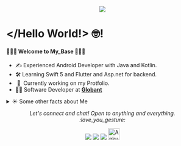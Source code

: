 <p align="center">
  <img src="https://user-images.githubusercontent.com/47925684/99762860-790fef00-2b1f-11eb-815d-6725ac6b1276.png">
</p>


# </Hello World!> :nerd_face:!

#### :palm_tree::evergreen_tree::palm_tree: Welcome to My_Base :palm_tree::evergreen_tree::palm_tree:

- :writing_hand: Experienced Android Developer with Java and Kotlin.
- 🛠 Learning Swift 5 and Flutter and Asp.net for backend.
- &nbsp;📱&nbsp;&nbsp;Currently working on my Protfolio.
- 👨‍💻&nbsp;Software Developer at **[Globant](https://www.globant.com/)**

<details>
  <summary>☀️ Some other facts about Me</summary>
  <br>
  
  - 🎶 While coding I like to listen to soothing music.
  - ⭐️ Travelling and Expolring new places. 

  ![My github stats](https://github-readme-stats.vercel.app/api?username=ankushyerawar&show_icons=true&theme=nord)
  <br><br>
</details>

<p align="center">
  <i>Let's connect and chat! Open to anything and everything.	:love_you_gesture: </i>

  <p align="center">
    <a href="https://twitter.com/ankush_yerawar" alt="Twitter"><img src="https://raw.githubusercontent.com/jayehernandez/jayehernandez/3f5402efef9a0ae89211a6e04609558e862ca616/readme/twitter-fill.svg"></a>
    <a href="https://in.linkedin.com/in/ankush-yerawar" alt="Linkedin"><img src="https://raw.githubusercontent.com/jayehernandez/jayehernandez/3f5402efef9a0ae89211a6e04609558e862ca616/readme/linkedin-fill.svg"></a>
    <a href="mailto:ankushyerawar@gmail.com.com" alt="Contact me"><img src="https://raw.githubusercontent.com/jayehernandez/jayehernandez/3f5402efef9a0ae89211a6e04609558e862ca616/readme/mail-fill.svg"></a>
    <a href="https://dev.to/ankushyerawar">
  <img src="https://d2fltix0v2e0sb.cloudfront.net/dev-badge.svg" alt="Ankush Yerawar's DEV Profile" height="30" width="30">
</a>
  </p>
</p>
